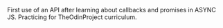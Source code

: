 First use of an API after learning about callbacks and promises in ASYNC JS.
Practicing for TheOdinProject curriculum.
